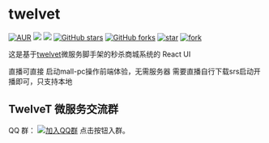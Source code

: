 # twelvet

[![AUR](https://img.shields.io/github/license/twelvet-s/twelvet)](https://github.com/twelvet-s/twelvet/blob/master/LICENSE)
[![](https://img.shields.io/badge/Author-TwelveT-orange.svg)](https://twelvet.cn)
[![](https://img.shields.io/badge/version-2.7.5-success)](https://github.com/twelvet-s/twelvet)
[![GitHub stars](https://img.shields.io/github/stars/twelvet-s/twelvet.svg?style=social&label=Stars)](https://github.com/twelvet-s/twelvet/stargazers)
[![GitHub forks](https://img.shields.io/github/forks/twelvet-s/twelvet.svg?style=social&label=Fork)](https://github.com/twelvet-s/twelvet/network/members)
[![star](https://gitee.com/twelvet/twelvet/badge/star.svg?theme=white)](https://gitee.com/twelvet/twelvet/stargazers)
[![fork](https://gitee.com/twelvet/twelvet/badge/fork.svg?theme=white)](https://gitee.com/twelvet/twelvet/members)

这是基于[twelvet](https://github.com/twelvet-s/twelvet)微服务脚手架的秒杀商城系统的 React UI

直播可直接
启动mall-pc操作前端体验，无需服务器
需要直播自行下载srs启动开播即可，只支持本地

## TwelveT 微服务交流群

QQ 群： [![加入QQ群](https://img.shields.io/badge/985830229-blue.svg)](https://jq.qq.com/?_wv=1027&k=cznM6Q00) 点击按钮入群。
